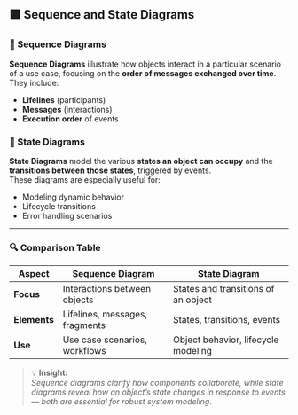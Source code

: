 ## 🟪 Sequence and State Diagrams

### 📍 Sequence Diagrams  
**Sequence Diagrams** illustrate how objects interact in a particular scenario of a use case, focusing on the **order of messages exchanged over time**.  
They include:
- **Lifelines** (participants)
- **Messages** (interactions)
- **Execution order** of events

### 🔁 State Diagrams  
**State Diagrams** model the various **states an object can occupy** and the **transitions between those states**, triggered by events.  
These diagrams are especially useful for:
- Modeling dynamic behavior
- Lifecycle transitions
- Error handling scenarios

---

### 🔍 Comparison Table

| **Aspect**         | **Sequence Diagram**                  | **State Diagram**                               |
|--------------------|----------------------------------------|-------------------------------------------------|
| **Focus**          | Interactions between objects           | States and transitions of an object             |
| **Elements**       | Lifelines, messages, fragments         | States, transitions, events                     |
| **Use**            | Use case scenarios, workflows          | Object behavior, lifecycle modeling             |

> 💡 **Insight:**  
> *Sequence diagrams clarify how components collaborate, while state diagrams reveal how an object’s state changes in response to events — both are essential for robust system modeling*.
